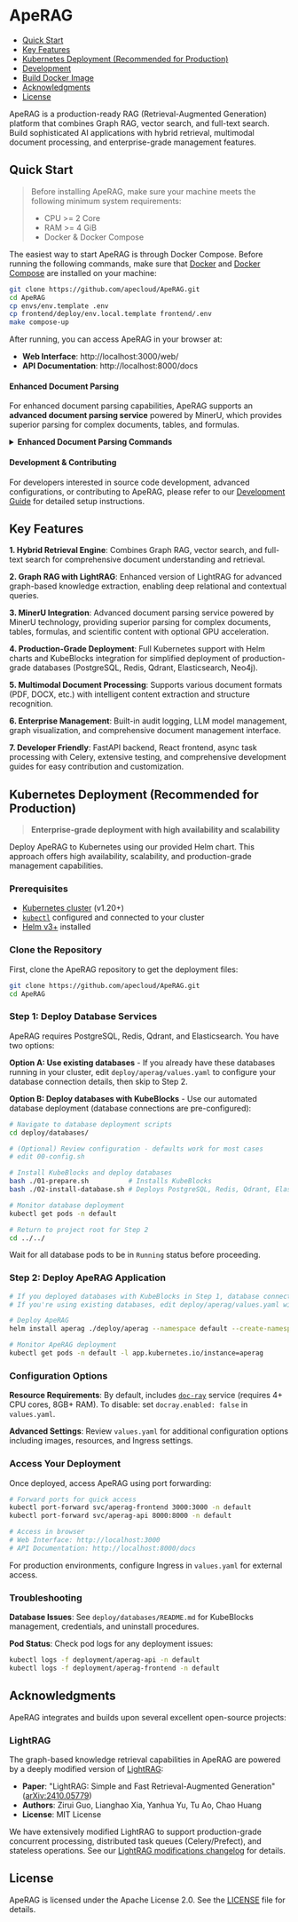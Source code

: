 # ApeRAG

- [Quick Start](#quick-start)
- [Key Features](#key-features)
- [Kubernetes Deployment (Recommended for Production)](#kubernetes-deployment-recommended-for-production)
- [Development](./docs/development-guide.md)
- [Build Docker Image](./docs/build-docker-image.md)
- [Acknowledgments](#acknowledgments)
- [License](#license)

ApeRAG is a production-ready RAG (Retrieval-Augmented Generation) platform that combines Graph RAG, vector search, and full-text search. Build sophisticated AI applications with hybrid retrieval, multimodal document processing, and enterprise-grade management features.

## Quick Start

> Before installing ApeRAG, make sure your machine meets the following minimum system requirements:
>
> - CPU >= 2 Core
> - RAM >= 4 GiB
> - Docker & Docker Compose

The easiest way to start ApeRAG is through Docker Compose. Before running the following commands, make sure that [Docker](https://docs.docker.com/get-docker/) and [Docker Compose](https://docs.docker.com/compose/install/) are installed on your machine:

```bash
git clone https://github.com/apecloud/ApeRAG.git
cd ApeRAG
cp envs/env.template .env
cp frontend/deploy/env.local.template frontend/.env
make compose-up
```

After running, you can access ApeRAG in your browser at:
- **Web Interface**: http://localhost:3000/web/
- **API Documentation**: http://localhost:8000/docs

#### Enhanced Document Parsing

For enhanced document parsing capabilities, ApeRAG supports an **advanced document parsing service** powered by MinerU, which provides superior parsing for complex documents, tables, and formulas. 

<details>
<summary><strong>Enhanced Document Parsing Commands</strong></summary>

```bash
# Enable advanced document parsing service
make compose-up WITH_DOCRAY=1

# Enable advanced parsing with GPU acceleration (recommended)
make compose-up WITH_DOCRAY=1 WITH_GPU=1
```

</details>

#### Development & Contributing

For developers interested in source code development, advanced configurations, or contributing to ApeRAG, please refer to our [Development Guide](./docs/development-guide.md) for detailed setup instructions.

## Key Features

**1. Hybrid Retrieval Engine**:
Combines Graph RAG, vector search, and full-text search for comprehensive document understanding and retrieval.

**2. Graph RAG with LightRAG**:
Enhanced version of LightRAG for advanced graph-based knowledge extraction, enabling deep relational and contextual queries.

**3. MinerU Integration**:
Advanced document parsing service powered by MinerU technology, providing superior parsing for complex documents, tables, formulas, and scientific content with optional GPU acceleration.

**4. Production-Grade Deployment**:
Full Kubernetes support with Helm charts and KubeBlocks integration for simplified deployment of production-grade databases (PostgreSQL, Redis, Qdrant, Elasticsearch, Neo4j).

**5. Multimodal Document Processing**:
Supports various document formats (PDF, DOCX, etc.) with intelligent content extraction and structure recognition.

**6. Enterprise Management**:
Built-in audit logging, LLM model management, graph visualization, and comprehensive document management interface.

**7. Developer Friendly**:
FastAPI backend, React frontend, async task processing with Celery, extensive testing, and comprehensive development guides for easy contribution and customization.

## Kubernetes Deployment (Recommended for Production)

> **Enterprise-grade deployment with high availability and scalability**

Deploy ApeRAG to Kubernetes using our provided Helm chart. This approach offers high availability, scalability, and production-grade management capabilities.

### Prerequisites

*   [Kubernetes cluster](https://kubernetes.io/docs/setup/) (v1.20+)
*   [`kubectl`](https://kubernetes.io/docs/tasks/tools/) configured and connected to your cluster
*   [Helm v3+](https://helm.sh/docs/intro/install/) installed

### Clone the Repository

First, clone the ApeRAG repository to get the deployment files:

```bash
git clone https://github.com/apecloud/ApeRAG.git
cd ApeRAG
```

### Step 1: Deploy Database Services

ApeRAG requires PostgreSQL, Redis, Qdrant, and Elasticsearch. You have two options:

**Option A: Use existing databases** - If you already have these databases running in your cluster, edit `deploy/aperag/values.yaml` to configure your database connection details, then skip to Step 2.

**Option B: Deploy databases with KubeBlocks** - Use our automated database deployment (database connections are pre-configured):

```bash
# Navigate to database deployment scripts
cd deploy/databases/

# (Optional) Review configuration - defaults work for most cases
# edit 00-config.sh

# Install KubeBlocks and deploy databases
bash ./01-prepare.sh          # Installs KubeBlocks
bash ./02-install-database.sh # Deploys PostgreSQL, Redis, Qdrant, Elasticsearch

# Monitor database deployment
kubectl get pods -n default

# Return to project root for Step 2
cd ../../
```

Wait for all database pods to be in `Running` status before proceeding.

### Step 2: Deploy ApeRAG Application

```bash
# If you deployed databases with KubeBlocks in Step 1, database connections are pre-configured
# If you're using existing databases, edit deploy/aperag/values.yaml with your connection details

# Deploy ApeRAG
helm install aperag ./deploy/aperag --namespace default --create-namespace

# Monitor ApeRAG deployment
kubectl get pods -n default -l app.kubernetes.io/instance=aperag
```

### Configuration Options

**Resource Requirements**: By default, includes [`doc-ray`](https://github.com/apecloud/doc-ray) service (requires 4+ CPU cores, 8GB+ RAM). To disable: set `docray.enabled: false` in `values.yaml`.

**Advanced Settings**: Review `values.yaml` for additional configuration options including images, resources, and Ingress settings.

### Access Your Deployment

Once deployed, access ApeRAG using port forwarding:

```bash
# Forward ports for quick access
kubectl port-forward svc/aperag-frontend 3000:3000 -n default
kubectl port-forward svc/aperag-api 8000:8000 -n default

# Access in browser
# Web Interface: http://localhost:3000
# API Documentation: http://localhost:8000/docs
```

For production environments, configure Ingress in `values.yaml` for external access.

### Troubleshooting

**Database Issues**: See `deploy/databases/README.md` for KubeBlocks management, credentials, and uninstall procedures.

**Pod Status**: Check pod logs for any deployment issues:
```bash
kubectl logs -f deployment/aperag-api -n default
kubectl logs -f deployment/aperag-frontend -n default
```

## Acknowledgments

ApeRAG integrates and builds upon several excellent open-source projects:

### LightRAG
The graph-based knowledge retrieval capabilities in ApeRAG are powered by a deeply modified version of [LightRAG](https://github.com/HKUDS/LightRAG):
- **Paper**: "LightRAG: Simple and Fast Retrieval-Augmented Generation" ([arXiv:2410.05779](https://arxiv.org/abs/2410.05779))
- **Authors**: Zirui Guo, Lianghao Xia, Yanhua Yu, Tu Ao, Chao Huang
- **License**: MIT License

We have extensively modified LightRAG to support production-grade concurrent processing, distributed task queues (Celery/Prefect), and stateless operations. See our [LightRAG modifications changelog](./aperag/graph/changelog.md) for details.

## License

ApeRAG is licensed under the Apache License 2.0. See the [LICENSE](./LICENSE) file for details.